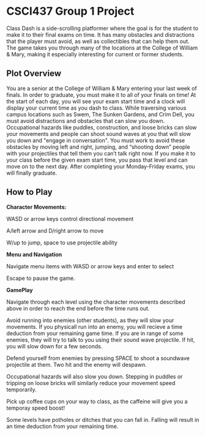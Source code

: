 # CSCI437 Group 1 Project
Class Dash is a side-scrolling platformer where the goal is for the student to make it to their final exams on time. It has many obstacles and distractions that the player must avoid, as well as collectibles that can help them out. The game takes you through many of the locations at the College of William & Mary, making it especially interesting for current or former students.

## Plot Overview
You are a senior at the College of William & Mary entering your last week of finals. In order to graduate, you must make it to all of your finals on time! At the start of each day, you will see your exam start time and a clock will display your current time as you dash to class. While traversing various campus locations such as Swem, The Sunken Gardens, and Crim Dell, you must avoid distractions and obstacles that can slow you down. Occupational hazards like puddles, construction, and loose bricks can slow your movements and people can shoot sound waves at you that will slow you down and "engage in conversation". You must work to avoid these obstacles by moving left and right, jumping, and “shooting down” people with your projectiles that tell them you can’t talk right now. If you make it to your class before the given exam start time, you pass that level and can move on to the next day. After completing your Monday-Friday exams, you will finally graduate.

## How to Play
**Character Movements:**

WASD or arrow keys control directional movement

 A/left arrow and D/right arrow to move
 
 W/up to jump, space to use projectile ability
 

**Menu and Navigation**

Navigate menu items with WASD or arrow keys and enter to select

Escape to pause the game.

**GamePlay**

Navigate through each level using the character movements described above in order to reach the end before the time runs out. 

Avoid running into enemies (other students), as they will slow your movements. If you physicall run into an enemy, you will recieve a time deduction from your remaining game time. If you are in range of some enemies, they will try to talk to you using their sound wave projectile. If hit, you will slow down for a few seconds. 

Defend yourself from enemies by pressing SPACE to shoot a soundwave projectile at them. Two hit and the enemy will despawn. 

Occupational hazards will also slow you down. Stepping in puddles or tripping on loose bricks will similarly reduce your movement speed temporarily. 

Pick up coffee cups on your way to class, as the caffeine will give you a temporay speed boost!  

Some levels have potholes or ditches that you can fall in. Falling will result in an  time deduction from your remaining time. 

